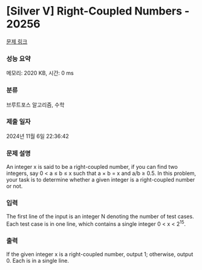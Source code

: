 # [Silver V] Right-Coupled Numbers - 20256 

[문제 링크](https://www.acmicpc.net/problem/20256) 

### 성능 요약

메모리: 2020 KB, 시간: 0 ms

### 분류

브루트포스 알고리즘, 수학

### 제출 일자

2024년 11월 6일 22:36:42

### 문제 설명

<p>An integer x is said to be a right-coupled number, if you can find two integers, say 0 < a ≤ b ≤ x such that a × b = x and a/b ≥ 0.5. In this problem, your task is to determine whether a given integer is a right-coupled number or not.</p>

### 입력 

 <p>The first line of the input is an integer N denoting the number of test cases. Each test case is in one line, which contains a single integer 0 < x < 2<sup>15</sup>.</p>

### 출력 

 <p>If the given integer x is a right-coupled number, output 1; otherwise, output 0. Each is in a single line.</p>

